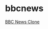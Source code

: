 # bbcnews

<a href="http://htmlpreview.github.io/?https://github.com/jenthebest/bbcnews/blob/master/index.html" target=_blank>BBC News Clone</a>